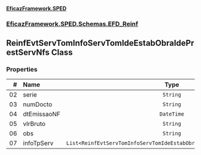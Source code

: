 #### [EficazFramework.SPED](EficazFrameworkSPED.md 'EficazFramework SPED')
### [EficazFramework.SPED.Schemas.EFD_Reinf](EficazFramework.SPED.Schemas.EFD_Reinf.md 'EficazFramework.SPED.Schemas.EFD_Reinf')

## ReinfEvtServTomInfoServTomIdeEstabObraIdePrestServNfs Class
### Properties

| # | Name | Type | |
| ---: | :--- | :---: | :--- |
| 02 | serie | `String` |  |
| 03 | numDocto | `String` |  |
| 04 | dtEmissaoNF | `DateTime` |  |
| 05 | vlrBruto | `String` |  |
| 06 | obs | `String` |  |
| 07 | infoTpServ | `List<ReinfEvtServTomInfoServTomIdeEstabObraIdePrestServNfsInfoTpServ>` |  |
